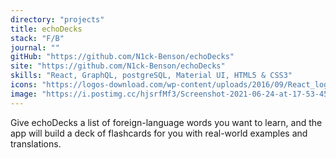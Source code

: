 ```yaml
---
directory: "projects"
title: echoDecks
stack: "F/B"
journal: ""
gitHub: "https://github.com/N1ck-Benson/echoDecks"
site: "https://github.com/N1ck-Benson/echoDecks"
skills: "React, GraphQL, postgreSQL, Material UI, HTML5 & CSS3"
icons: "https://logos-download.com/wp-content/uploads/2016/09/React_logo_logotype_emblem.png, https://cdn.freebiesupply.com/logos/large/2x/graphql-logo-png-transparent.png, https://cdn.iconscout.com/icon/free/png-64/postgresql-11-1175122.png, https://material-ui.com/static/logo_raw.svg, htmlCssIcon"
image: "https://i.postimg.cc/hjsrfMf3/Screenshot-2021-06-24-at-17-53-45.png"
---
```


Give echoDecks a list of foreign-language words you want to learn, and the app will build a deck of flashcards for you with real-world examples and translations.
